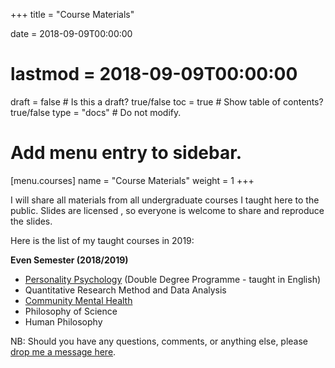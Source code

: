 +++
title = "Course Materials"

date = 2018-09-09T00:00:00
# lastmod = 2018-09-09T00:00:00

draft = false  # Is this a draft? true/false
toc = true  # Show table of contents? true/false
type = "docs"  # Do not modify.

# Add menu entry to sidebar.
[menu.courses]
  name = "Course Materials"
  weight = 1
+++

I will share all materials from all undergraduate courses I taught here to the public. Slides are licensed [<i class="fab fa-creative-commons"></i>](https://creativecommons.org), so everyone is welcome to share and reproduce the slides.

Here is the list of my taught courses in 2019:

**Even Semester (2018/2019)**<br>
- [Personality Psychology](https://rameliaz.github.io/courses/cm_personality-psych) (Double Degree Programme - taught in English) </br>
- Quantitative Research Method and Data Analysis <br>
- [Community Mental Health](https://rameliaz.github.io/courses/cm_kesehatan-mental-komunitas) </br>
- Philosophy of Science <br>
- Human Philosophy </br>

NB: Should you have any questions, comments, or anything else, please [drop me a message here](https://rameliaz.github.io/post/qa-tutorial).
